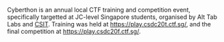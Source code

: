 Cyberthon is an annual local CTF training and competition event, specifically targetted at JC-level Singapore students, organised by Alt Tab Labs and [CSIT](https://www.csit.gov.sg/). Training was held at https://play.csdc20t.ctf.sg/, and the final competition at https://play.csdc20f.ctf.sg/.
